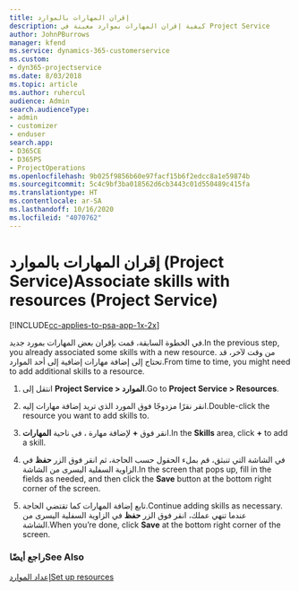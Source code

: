 ```yaml
---
title: إقران المهارات بالموارد
description: كيفية إقران المهارات بموارد معينة في Project Service
author: JohnPBurrows
manager: kfend
ms.service: dynamics-365-customerservice
ms.custom:
- dyn365-projectservice
ms.date: 8/03/2018
ms.topic: article
ms.author: ruhercul
audience: Admin
search.audienceType:
- admin
- customizer
- enduser
search.app:
- D365CE
- D365PS
- ProjectOperations
ms.openlocfilehash: 9b025f9856b60e97facf15b6f2edcc8a1e59874b
ms.sourcegitcommit: 5c4c9bf3ba018562d6cb3443c01d550489c415fa
ms.translationtype: HT
ms.contentlocale: ar-SA
ms.lasthandoff: 10/16/2020
ms.locfileid: "4070762"
---
```

# <a name="associate-skills-with-resources-project-service"></a><span data-ttu-id="c9519-103">إقران المهارات بالموارد (Project Service)</span><span class="sxs-lookup"><span data-stu-id="c9519-103">Associate skills with resources (Project Service)</span></span>

[!INCLUDE[cc-applies-to-psa-app-1x-2x](../includes/cc-applies-to-psa-app-1x-2x.md)]

<span data-ttu-id="c9519-104">في الخطوة السابقة، قمت بإقران بعض المهارات بمورد جديد.</span><span class="sxs-lookup"><span data-stu-id="c9519-104">In the previous step, you already associated some skills with  a new resource.</span></span> <span data-ttu-id="c9519-105">من وقت لآخر، قد تحتاج إلى إضافة مهارات إضافية إلى أحد الموارد.</span><span class="sxs-lookup"><span data-stu-id="c9519-105">From time to time, you might need to add additional skills to a resource.</span></span>  
  
1.  <span data-ttu-id="c9519-106">انتقل إلى **Project Service > الموارد‬‏‎**.</span><span class="sxs-lookup"><span data-stu-id="c9519-106">Go to **Project Service > Resources**.</span></span>  
  
2.  <span data-ttu-id="c9519-107">انقر نقرًا مزدوجًا فوق المورد الذي تريد إضافة مهارات إليه.</span><span class="sxs-lookup"><span data-stu-id="c9519-107">Double-click the resource you want to add skills to.</span></span>  
  
3.  <span data-ttu-id="c9519-108">في ناحية **المهارات‏‎** ، انقر فوق **+** لإضافة مهارة.</span><span class="sxs-lookup"><span data-stu-id="c9519-108">In the **Skills** area, click **+** to add a skill.</span></span>  
  
4.  <span data-ttu-id="c9519-109">في الشاشة التي تنبثق، قم بملء الحقول حسب الحاجة، ثم انقر فوق الزر **حفظ** في الزاوية السفلية اليسرى من الشاشة.</span><span class="sxs-lookup"><span data-stu-id="c9519-109">In the screen that pops up, fill in the fields as needed, and then click the **Save** button at the bottom right corner of the screen.</span></span>  
  
5.  <span data-ttu-id="c9519-110">تابع إضافة المهارات كما تقتضي الحاجة.</span><span class="sxs-lookup"><span data-stu-id="c9519-110">Continue adding skills as necessary.</span></span> <span data-ttu-id="c9519-111">عندما تنهي عملك، انقر فوق الزر **حفظ** في الزاوية السفلية اليسرى من الشاشة.</span><span class="sxs-lookup"><span data-stu-id="c9519-111">When you’re done, click **Save** at the bottom right corner of the screen.</span></span>  
  
### <a name="see-also"></a><span data-ttu-id="c9519-112">راجع أيضًا</span><span class="sxs-lookup"><span data-stu-id="c9519-112">See Also</span></span>  
 [<span data-ttu-id="c9519-113">إعداد الموارد</span><span class="sxs-lookup"><span data-stu-id="c9519-113">Set up resources</span></span>](../psa/set-up-resources.md)
